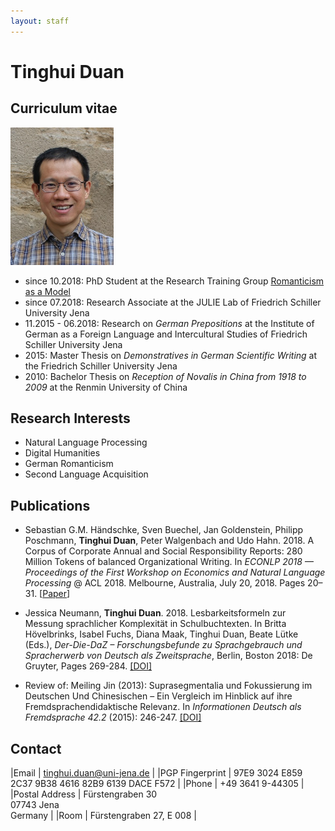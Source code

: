 ```yaml
---
layout: staff
---
```


# Tinghui Duan

## Curriculum vitae

<div class="portrait">
  <img src="duan.jpg" height="220" width="165">
</div>

* since 10.2018: PhD Student at the Research Training Group [Romanticism as a Model](http://modellromantik.uni-jena.de/english/)
* since 07.2018: Research Associate at the JULIE Lab of Friedrich Schiller University Jena
* 11.2015 - 06.2018: Research on _German Prepositions_ at the Institute of German as a Foreign Language and Intercultural Studies of Friedrich Schiller University Jena
* 2015: Master Thesis on _Demonstratives in German Scientific Writing_ at the Friedrich Schiller University Jena
* 2010: Bachelor Thesis on _Reception of Novalis in China from 1918 to 2009_ at the Renmin University of China

## Research Interests
* Natural Language Processing
* Digital Humanities
* German Romanticism
* Second Language Acquisition

## Publications
* Sebastian G.M. Händschke, Sven Buechel, Jan Goldenstein, Philipp Poschmann, **Tinghui Duan**, Peter Walgenbach and Udo Hahn. 2018. A Corpus of Corporate Annual and Social Responsibility Reports: 280 Million Tokens of balanced Organizational Writing. In *ECONLP 2018 — Proceedings of the First Workshop on Economics and Natural Language Processing* @ ACL 2018. Melbourne, Australia, July 20, 2018. Pages 20–31. [[Paper](http://aclweb.org/anthology/W18-3103)]

* Jessica Neumann, **Tinghui Duan**. 2018. Lesbarkeitsformeln zur Messung sprachlicher Komplexität in Schulbuchtexten. In Britta Hövelbrinks, Isabel Fuchs, Diana Maak, Tinghui Duan, Beate Lütke (Eds.), *Der-Die-DaZ – Forschungsbefunde zu Sprachgebrauch und Spracherwerb von Deutsch als Zweitsprache*, Berlin, Boston 2018: De Gruyter, Pages 269-284. [[DOI]](https://doi.org/10.1515/9783110582819-279)

* Review of: Meiling Jin (2013): Suprasegmentalia und Fokussierung im Deutschen Und Chinesischen – Ein Vergleich im Hinblick auf ihre Fremdsprachendidaktische Relevanz. In *Informationen Deutsch als Fremdsprache 42.2* (2015): 246-247. [[DOI]](https://doi.org/10.1515/infodaf-2015-2-336)

## Contact

|Email | [tinghui.duan@uni-jena.de](mailto:tinghui.duan@uni-jena.de) |
|PGP Fingerprint | 97E9 3024 E859 2C37 9B38 4616 82B9 6139 DACE F572 |
|Phone | +49 3641 9-44305 |
|Postal Address | Fürstengraben 30<br/> 07743 Jena<br/> Germany |
|Room | Fürstengraben 27, E 008 |
